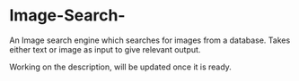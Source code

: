 # Image-Search-
An Image search engine which searches for images from a database. Takes either text or image as input to give relevant output.

Working on the description, will be updated once it is ready.
